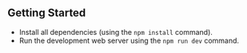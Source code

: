 ## Getting Started

- Install all dependencies (using the `npm install` command).
- Run the development web server using the `npm run dev` command.